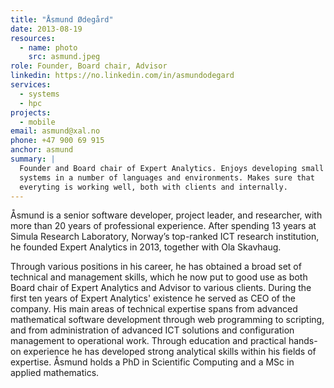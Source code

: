 ```yaml
---
title: "Åsmund Ødegård"
date: 2013-08-19
resources:
  - name: photo
    src: asmund.jpeg
role: Founder, Board chair, Advisor
linkedin: https://no.linkedin.com/in/asmundodegard
services:
  - systems
  - hpc
projects:
  - mobile
email: asmund@xal.no
phone: +47 900 69 915
anchor: asmund
summary: |
  Founder and Board chair of Expert Analytics. Enjoys developing small and large
  systems in a number of languages and environments. Makes sure that
  everyting is working well, both with clients and internally.
---
```


Åsmund is a senior software developer, project leader, and researcher, with more
than 20 years of professional experience. After spending 13 years at  Simula
Research Laboratory,  Norway’s top-ranked ICT research institution, he founded
Expert Analytics in 2013, together with Ola Skavhaug.

Through various positions in his career, he has obtained a broad set of
technical and management skills, which he now put to good use as both Board chair
of Expert Analytics and Advisor to various clients. During the first ten years 
of Expert Analytics' existence he served as CEO of the company. His main areas of
technical expertise spans from advanced mathematical software development
through web programming to scripting, and from administration of advanced ICT
solutions and configuration management to operational work. Through
education and practical hands-on experience he has developed strong analytical
skills within his fields of expertise. Åsmund holds a PhD in Scientific
Computing and a MSc in applied mathematics.
